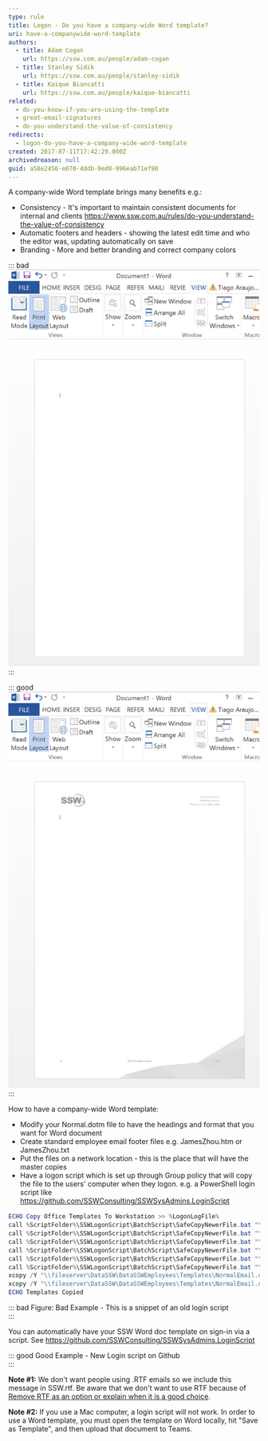 ```yaml
---
type: rule
title: Logon - Do you have a company-wide Word template?
uri: have-a-companywide-word-template
authors:
  - title: Adam Cogan
    url: https://ssw.com.au/people/adam-cogan
  - title: Stanley Sidik
    url: https://ssw.com.au/people/stanley-sidik
  - title: Kaique Biancatti
    url: https://ssw.com.au/people/kaique-biancatti
related:
  - do-you-know-if-you-are-using-the-template
  - great-email-signatures
  - do-you-understand-the-value-of-consistency
redirects:
  - logon-do-you-have-a-company-wide-word-template
created: 2017-07-11T17:42:29.000Z
archivedreason: null
guid: a58e2456-e070-4ddb-9ed8-996eab71ef90
---
```


A company-wide Word template brings many benefits e.g.:
* Consistency - It's important to maintain consistent documents for internal and clients https://www.ssw.com.au/rules/do-you-understand-the-value-of-consistency
* Automatic footers and headers - showing the latest edit time and who the editor was, updating automatically on save
* Branding - More and better branding and correct company colors


::: bad  
![Figure: Bad Example - creating an email/document does not have the company templates](word-template-bad.jpg)  
:::


::: good  
![Figure: Good Example - creating an email/document with the company templates](word-template-good.jpg)  
:::

<!--endintro-->

How to have a company-wide Word template:

* Modify your Normal.dotm file to have the headings and format that you want for Word document
* Create standard employee email footer files e.g. JamesZhou.htm or JamesZhou.txt
* Put the files on a network location - this is the place that will have the master copies
* Have a logon script which is set up through Group policy that will copy the file to the users' computer when they logon.
e.g. a PowerShell login script like https://github.com/SSWConsulting/SSWSysAdmins.LoginScript

```powershell
ECHO Copy Office Templates To Workstation >> %LogonLogFile%
call %ScriptFolder%\SSWLogonScript\BatchScript\SafeCopyNewerFile.bat "\\fileserver\DataSSW\DataSSWEmployees\Templates\Normal.dot" "%APPDATA%\Microsoft\Templates\Normal.dot" %LogonLogFile%
call %ScriptFolder%\SSWLogonScript\BatchScript\SafeCopyNewerFile.bat "\\fileserver\DataSSW\DataSSWEmployees\Templates\Normal.dotm" "%APPDATA%\Microsoft\Templates\Normal.dotm" %LogonLogFile%
call %ScriptFolder%\SSWLogonScript\BatchScript\SafeCopyNewerFile.bat "\\fileserver\DataSSW\DataSSWEmployees\Templates\ProposalNormalTemplate.dotx" "%APPDATA%\Microsoft\Templates\ProposalNormalTemplate.dotx" %LogonLogFile%
call %ScriptFolder%\SSWLogonScript\BatchScript\SafeCopyNewerFile.bat "\\fileserver\DataSSW\DataSSWEmployees\Templates\NormalEmail.dot" "%APPDATA%\Microsoft\Templates\NormalEmail.dot" %LogonLogFile%
call %ScriptFolder%\SSWLogonScript\BatchScript\SafeCopyNewerFile.bat "\\fileserver\DataSSW\DataSSWEmployees\Templates\Microsoft_Normal.dotx" "%APPDATA%\Microsoft\Templates\Microsoft_Normal.dotx" %LogonLogFile%
call %ScriptFolder%\SSWLogonScript\BatchScript\SafeCopyNewerFile.bat "\\fileserver\DataSSW\DataSSWEmployees\Templates\Blank.potx" "%APPDATA%\Microsoft\Templates\Blank.potx" %LogonLogFile%
xcopy /Y "\\fileserver\DataSSW\DataSSWEmployees\Templates\NormalEmail.dotm" "%APPDATA%\Microsoft\Templates\" >> %LogonLogFile%
xcopy /Y "\\fileserver\DataSSW\DataSSWEmployees\Templates\NormalEmail.dotx" "%APPDATA%\Microsoft\QuickStyles\" >> %LogonLogFile%
ECHO Templates Copied
```

::: bad
Figure: Bad Example - This is a snippet of an old login script  
:::

You can automatically have your SSW Word doc template on sign-in via a script. See https://github.com/SSWConsulting/SSWSysAdmins.LoginScript

::: good
Good Example - New Login script on Github  
:::

**Note #1:** We don't want people using .RTF emails so we include this message in SSW.rtf. Be aware that we don't want to use RTF because of [Remove RTF as an option or explain when it is a good choice](https://www.ssw.com.au/ssw/Standards/BetterSoftwareSuggestions/Outlook.aspx#RemoveRTF).

**Note #2:** If you use a Mac computer, a login script will not work. In order to use a Word template, you must open the template on Word locally, hit "Save as Template", and then upload that document to Teams.
